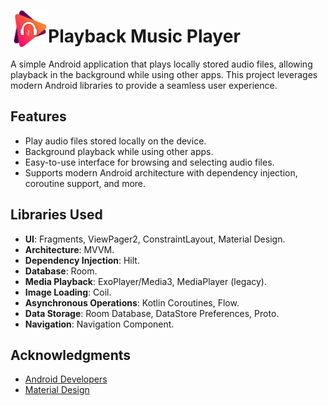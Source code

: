 <a href="Playback Music Logo"><img src="/logo.png" align="left" height="60px" width="60px" ></a> <h1>Playback Music Player</h1>

A simple Android application that plays locally stored audio files, allowing playback in the background while using other apps. This project leverages modern Android libraries to provide a seamless user experience.

## Features

- Play audio files stored locally on the device.
- Background playback while using other apps.
- Easy-to-use interface for browsing and selecting audio files.
- Supports modern Android architecture with dependency injection, coroutine support, and more.

## Libraries Used

- **UI**: Fragments, ViewPager2, ConstraintLayout, Material Design.
- **Architecture**: MVVM.
- **Dependency Injection**: Hilt.
- **Database**: Room.
- **Media Playback**: ExoPlayer/Media3, MediaPlayer (legacy).
- **Image Loading**: Coil.
- **Asynchronous Operations**: Kotlin Coroutines, Flow.
- **Data Storage**: Room Database, DataStore Preferences, Proto.
- **Navigation**: Navigation Component.

## Acknowledgments

- [Android Developers](https://developer.android.com/)
- [Material Design](https://material.io/design)
